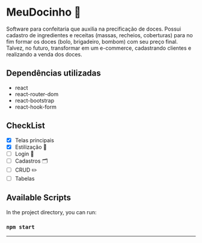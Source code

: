 # MeuDocinho 🧁

Software para confeitaria que auxilia na precificação de doces. Possui cadastro de ingredientes e receitas (massas, recheios, coberturas) para no fim formar os doces (bolo, brigadeiro, bombom) com seu preço final. Talvez, no futuro, transformar em um e-commerce, cadastrando clientes e realizando a venda dos doces.  

## Dependências utilizadas
- react
- react-router-dom
- react-bootstrap
- react-hook-form

## CheckList
- [x] Telas principais
- [x] Estilização 🎨
- [ ] Login 📲
- [ ] Cadastros 🗂️
- [ ] CRUD ✏️
- [ ] Tabelas

## Available Scripts

In the project directory, you can run:

### `npm start`

****